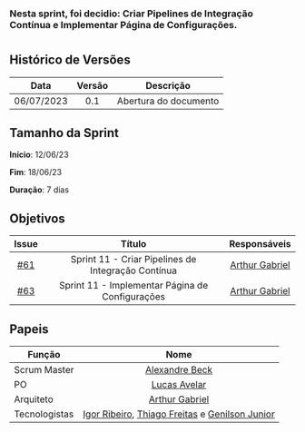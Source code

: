 ### Nesta sprint, foi decidio: Criar Pipelines de Integração Contínua e Implementar Página de Configurações.
#

## Histórico de Versões

|    Data    | Versão |       Descrição       |
| :--------: | :----: | :-------------------: |
| 06/07/2023 |  0.1   | Abertura do documento |

## Tamanho da Sprint

**Início**: 12/06/23

**Fim**: 18/06/23

**Duração**: 7 dias

## Objetivos

|                            Issue                             |              Título               |                    Responsáveis                     |
| :----------------------------------------------------------: | :-------------------------------: | :-------------------------------------------------: |
| [#61](https://github.com/fga-eps-mds/2023.1-GuiaUnB/issues/61) | Sprint 11 - Criar Pipelines de Integração Contínua | [Arthur Gabriel](https://github.com/ArthurGabrieel) |
| [#63](https://github.com/fga-eps-mds/2023.1-GuiaUnB/issues/63) | Sprint 11 - Implementar Página de Configurações | [Arthur Gabriel](https://github.com/ArthurGabrieel) |



## Papeis

| Função        |                                                                           Nome                                                                            |
| ------------- | :-------------------------------------------------------------------------------------------------------------------------------------------------------: |
| Scrum Master  |                                                    [Alexandre Beck](https://github.com/zzzBECK)                                                   |
| PO            |                                                    [Lucas Avelar](https://github.com/LucasAvelar2711)                                                     |
| Arquiteto     |                                                    [Arthur Gabriel](https://github.com/ArthurGabrieel)                                                    |
| Tecnologistas | [Igor Ribeiro](https://github.com/igor-ribeir0), [Thiago Freitas](https://github.com/thiagorfreitas) e [Genilson Junior](https://github.com/GenilsonJrs) |